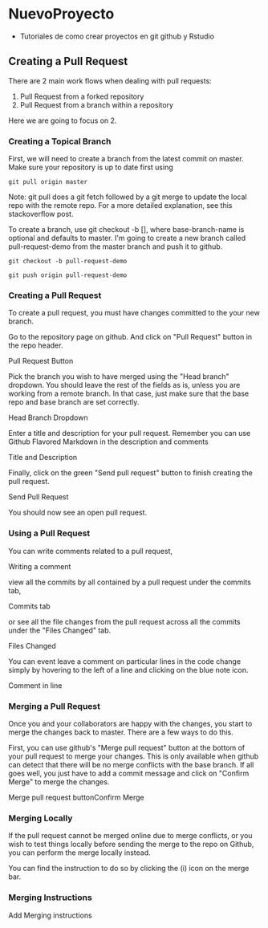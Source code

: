 # NuevoProyecto

* Tutoriales de como crear proyectos en git github y Rstudio

## Creating a Pull Request

There are 2 main work flows when dealing with pull requests:

1. Pull Request from a forked repository
2. Pull Request from a branch within a repository

Here we are going to focus on 2.

### Creating a Topical Branch

First, we will need to create a branch from the latest commit on master. Make sure your repository is up to date first using

`git pull origin master`

Note: git pull does a git fetch followed by a git merge to update the local repo with the remote repo. For a more detailed explanation, see this stackoverflow post.

To create a branch, use git checkout -b <new-branch-name> [<base-branch-name>], where base-branch-name is optional and defaults to master. I'm going to create a new branch called pull-request-demo from the master branch and push it to github.

`git checkout -b pull-request-demo`

`git push origin pull-request-demo`

### Creating a Pull Request

To create a pull request, you must have changes committed to the your new branch.

Go to the repository page on github. And click on "Pull Request" button in the repo header.

Pull Request Button

Pick the branch you wish to have merged using the "Head branch" dropdown. You should leave the rest of the fields as is, unless you are working from a remote branch. In that case, just make sure that the base repo and base branch are set correctly.

Head Branch Dropdown

Enter a title and description for your pull request. Remember you can use Github Flavored Markdown in the description and comments

Title and Description

Finally, click on the green "Send pull request" button to finish creating the pull request.

Send Pull Request

You should now see an open pull request.

### Using a Pull Request

You can write comments related to a pull request,

Writing a comment

view all the commits by all contained by a pull request under the commits tab,

Commits tab

or see all the file changes from the pull request across all the commits under the "Files Changed" tab.

Files Changed

You can event leave a comment on particular lines in the code change simply by hovering to the left of a line and clicking on the blue note icon.

Comment in line

### Merging a Pull Request

Once you and your collaborators are happy with the changes, you start to merge the changes back to master. There are a few ways to do this.

First, you can use github's "Merge pull request" button at the bottom of your pull request to merge your changes. This is only available when github can detect that there will be no merge conflicts with the base branch. If all goes well, you just have to add a commit message and click on "Confirm Merge" to merge the changes.

Merge pull request buttonConfirm Merge

### Merging Locally

If the pull request cannot be merged online due to merge conflicts, or you wish to test things locally before sending the merge to the repo on Github, you can perform the merge locally instead.

You can find the instruction to do so by clicking the (i) icon on the merge bar.

### Merging Instructions

Add Merging instructions

